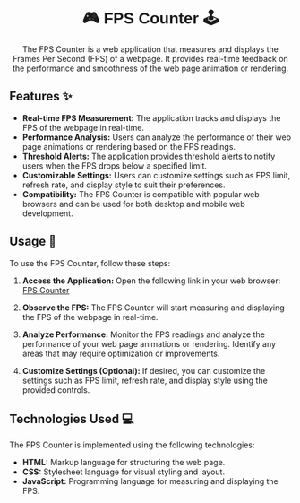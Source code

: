 <h1 align="center" style="font-family: 'Arial', sans-serif;">🎮 FPS Counter 🕹️</h1>



<p align="center">
  The FPS Counter is a web application that measures and displays the Frames Per Second (FPS) of a webpage. It provides real-time feedback on the performance and smoothness of the web page animation or rendering.
</p>

## Features ✨

- **Real-time FPS Measurement:** The application tracks and displays the FPS of the webpage in real-time.
- **Performance Analysis:** Users can analyze the performance of their web page animations or rendering based on the FPS readings.
- **Threshold Alerts:** The application provides threshold alerts to notify users when the FPS drops below a specified limit.
- **Customizable Settings:** Users can customize settings such as FPS limit, refresh rate, and display style to suit their preferences.
- **Compatibility:** The FPS Counter is compatible with popular web browsers and can be used for both desktop and mobile web development.

## Usage 🚀

To use the FPS Counter, follow these steps:

1. **Access the Application:** Open the following link in your web browser: [FPS Counter](https://utkarssh11.github.io/FPS-Counter/)

2. **Observe the FPS:** The FPS Counter will start measuring and displaying the FPS of the webpage in real-time.

3. **Analyze Performance:** Monitor the FPS readings and analyze the performance of your web page animations or rendering. Identify any areas that may require optimization or improvements.

4. **Customize Settings (Optional):** If desired, you can customize the settings such as FPS limit, refresh rate, and display style using the provided controls.

## Technologies Used 💻

The FPS Counter is implemented using the following technologies:

- **HTML:** Markup language for structuring the web page.
- **CSS:** Stylesheet language for visual styling and layout.
- **JavaScript:** Programming language for measuring and displaying the FPS.
